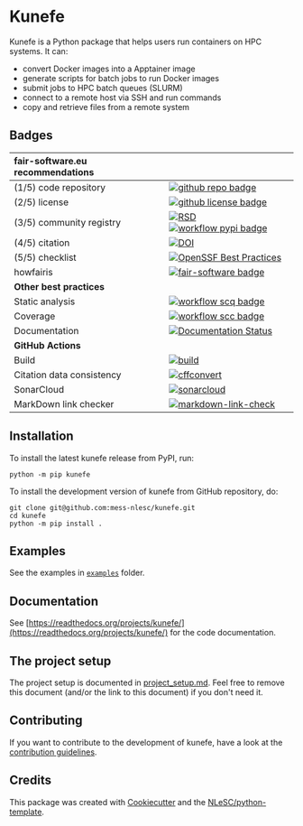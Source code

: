 # Kunefe

Kunefe is a Python package that helps users run containers on HPC systems. It can:

- convert Docker images into a Apptainer image
- generate scripts for batch jobs to run Docker images
- submit jobs to HPC batch queues (SLURM)
- connect to a remote host via SSH and run commands
- copy and retrieve files from a remote system

## Badges

| fair-software.eu recommendations | |
| :-- | :--  |
| (1/5) code repository              | [![github repo badge](https://img.shields.io/badge/github-repo-000.svg?logo=github&labelColor=gray&color=blue)](https://github.com/mess-nlesc/kunefe) |
| (2/5) license                      | [![github license badge](https://img.shields.io/github/license/mess-nlesc/kunefe)](https://github.com/mess-nlesc/kunefe) |
| (3/5) community registry           | [![RSD](https://img.shields.io/badge/rsd-kunefe-00a3e3.svg)](https://www.research-software.nl/software/kunefe) [![workflow pypi badge](https://img.shields.io/pypi/v/kunefe.svg?colorB=blue)](https://pypi.python.org/project/kunefe/) |
| (4/5) citation                     | [![DOI](https://zenodo.org/badge/DOI/10.5281/zenodo.10786467.svg)](https://zenodo.org/doi/10.5281/zenodo.10786467)
 | (5/5) checklist                    | [![OpenSSF Best Practices](https://www.bestpractices.dev/projects/8629/badge)](https://www.bestpractices.dev/projects/8629) |
| howfairis                          | [![fair-software badge](https://img.shields.io/badge/fair--software.eu-%E2%97%8F%20%20%E2%97%8F%20%20%E2%97%8F%20%20%E2%97%8F%20%20%E2%97%8B-yellow)](https://fair-software.eu) |
| **Other best practices**           | &nbsp; |
| Static analysis                    | [![workflow scq badge](https://sonarcloud.io/api/project_badges/measure?project=mess-nlesc_kunefe&metric=alert_status)](https://sonarcloud.io/dashboard?id=mess-nlesc_kunefe) |
| Coverage                           | [![workflow scc badge](https://sonarcloud.io/api/project_badges/measure?project=mess-nlesc_kunefe&metric=coverage)](https://sonarcloud.io/dashboard?id=mess-nlesc_kunefe) |
| Documentation                      | [![Documentation Status](https://readthedocs.org/projects/kunefe/badge/?version=latest)](https://kunefe.readthedocs.io/en/latest/?badge=latest) |
| **GitHub Actions**                 | &nbsp; |
| Build                              | [![build](https://github.com/mess-nlesc/kunefe/actions/workflows/build.yml/badge.svg)](https://github.com/mess-nlesc/kunefe/actions/workflows/build.yml) |
| Citation data consistency          | [![cffconvert](https://github.com/mess-nlesc/kunefe/actions/workflows/cffconvert.yml/badge.svg)](https://github.com/mess-nlesc/kunefe/actions/workflows/cffconvert.yml) |
| SonarCloud                         | [![sonarcloud](https://github.com/mess-nlesc/kunefe/actions/workflows/sonarcloud.yml/badge.svg)](https://github.com/mess-nlesc/kunefe/actions/workflows/sonarcloud.yml) |
| MarkDown link checker              | [![markdown-link-check](https://github.com/mess-nlesc/kunefe/actions/workflows/markdown-link-check.yml/badge.svg)](https://github.com/mess-nlesc/kunefe/actions/workflows/markdown-link-check.yml) |

## Installation

To install the latest kunefe release from PyPI, run:

```console
python -m pip kunefe
```

To install the development version of kunefe from GitHub repository, do:

```console
git clone git@github.com:mess-nlesc/kunefe.git
cd kunefe
python -m pip install .
```

## Examples

See the examples in [`examples`](examples) folder.

## Documentation

See [https://readthedocs.org/projects/kunefe/](https://readthedocs.org/projects/kunefe/) for the code documentation.

## The project setup

The project setup is documented in [project_setup.md](project_setup.md). Feel free to remove this document (and/or the link to this document) if you don't need it.

## Contributing

If you want to contribute to the development of kunefe,
have a look at the [contribution guidelines](CONTRIBUTING.md).

## Credits

This package was created with [Cookiecutter](https://github.com/audreyr/cookiecutter) and the [NLeSC/python-template](https://github.com/NLeSC/python-template).
